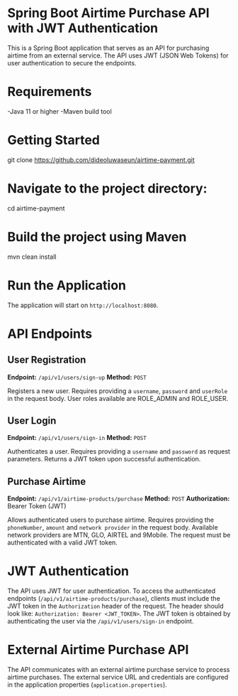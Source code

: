 # Spring Boot Airtime Purchase API with JWT Authentication
This is a Spring Boot application that serves as an API for purchasing airtime from an external service. The API uses JWT (JSON Web Tokens) for user authentication to secure the endpoints.

# Requirements
-Java 11 or higher
-Maven build tool

# Getting Started
git clone https://github.com/dideoluwaseun/airtime-payment.git

# Navigate to the project directory:
cd airtime-payment

# Build the project using Maven
mvn clean install

# Run the Application

The application will start on `http://localhost:8080`.

# API Endpoints
## User Registration

**Endpoint:** `/api/v1/users/sign-up`
**Method:** `POST`

Registers a new user. Requires providing a `username`, `password` and `userRole` in the request body.
User roles available are ROLE_ADMIN and ROLE_USER.

## User Login

**Endpoint:** `/api/v1/users/sign-in`
**Method:** `POST`

Authenticates a user. Requires providing a `username` and `password` as request parameters. Returns a JWT token upon successful authentication.

## Purchase Airtime

**Endpoint:** `/api/v1/airtime-products/purchase`
**Method:** `POST`
**Authorization:** Bearer Token (JWT)

Allows authenticated users to purchase airtime. Requires providing the `phoneNumber`, `amount` and `network provider` in the request body. Available network providers are MTN, GLO, AIRTEL and 9Mobile. The request must be authenticated with a valid JWT token.

# JWT Authentication

The API uses JWT for user authentication. To access the authenticated endpoints (`/api/v1/airtime-products/purchase`), clients must include the JWT token in the `Authorization` header of the request. The header should look like: `Authorization: Bearer <JWT_TOKEN>`. The JWT token is obtained by authenticating the user via the `/api/v1/users/sign-in` endpoint.

# External Airtime Purchase API

The API communicates with an external airtime purchase service to process airtime purchases. The external service URL and credentials are configured in the application properties (`application.properties`).




